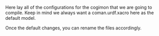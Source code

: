 Here lay all of the configurations for the cogimon that we are going to compile.
Keep in mind we always want a coman.urdf.xacro here as the default model.

Once the default changes, you can rename the files accordingly.
